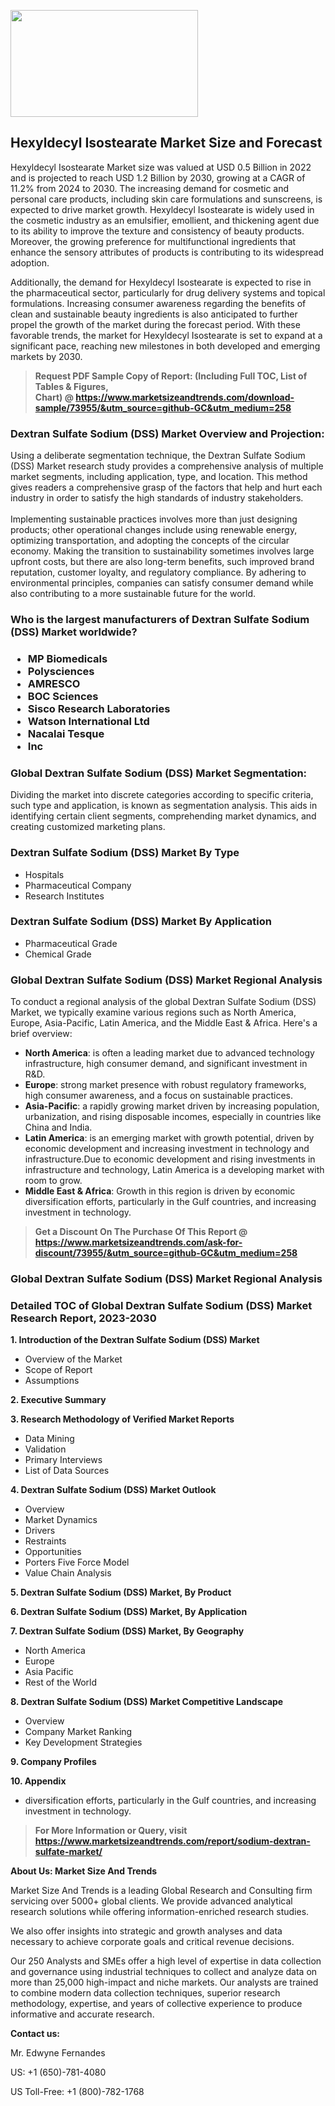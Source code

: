 <p><img class="alignnone size-medium wp-image-20088" src="https://ffe5etoiles.com/wp-content/uploads/2024/12/MST1-300x171.png" alt="" width="300" height="171" /></p><h2>Hexyldecyl Isostearate Market Size and Forecast</h2><p>Hexyldecyl Isostearate Market size was valued at USD 0.5 Billion in 2022 and is projected to reach USD 1.2 Billion by 2030, growing at a CAGR of 11.2% from 2024 to 2030. The increasing demand for cosmetic and personal care products, including skin care formulations and sunscreens, is expected to drive market growth. Hexyldecyl Isostearate is widely used in the cosmetic industry as an emulsifier, emollient, and thickening agent due to its ability to improve the texture and consistency of beauty products. Moreover, the growing preference for multifunctional ingredients that enhance the sensory attributes of products is contributing to its widespread adoption.</p><p>Additionally, the demand for Hexyldecyl Isostearate is expected to rise in the pharmaceutical sector, particularly for drug delivery systems and topical formulations. Increasing consumer awareness regarding the benefits of clean and sustainable beauty ingredients is also anticipated to further propel the growth of the market during the forecast period. With these favorable trends, the market for Hexyldecyl Isostearate is set to expand at a significant pace, reaching new milestones in both developed and emerging markets by 2030.</p></p><blockquote id="" class=""><strong>Request PDF Sample Copy of Report: (Including Full TOC, List of Tables &amp; Figures, Chart)&nbsp;@&nbsp;<strong><a href="https://www.marketsizeandtrends.com/download-sample/73955/&utm_source=github-GC&utm_medium=258" target="_blank">https://www.marketsizeandtrends.com/download-sample/73955/&utm_source=github-GC&utm_medium=258</a></strong></strong></blockquote><h3 id="" class="">Dextran Sulfate Sodium (DSS) Market&nbsp;Overview and Projection:</h3><p id="" class="">Using a deliberate segmentation technique, the Dextran Sulfate Sodium (DSS) Market research study provides a comprehensive analysis of multiple market segments, including application, type, and location. This method gives readers a comprehensive grasp of the factors that help and hurt each industry in order to satisfy the high standards of industry stakeholders. <br /> <br />Implementing sustainable practices involves more than just designing products; other operational changes include using renewable energy, optimizing transportation, and adopting the concepts of the circular economy. Making the transition to sustainability sometimes involves large upfront costs, but there are also long-term benefits, such improved brand reputation, customer loyalty, and regulatory compliance. By adhering to environmental principles, companies can satisfy consumer demand while also contributing to a more sustainable future for the world.</p><h3 id="" class="">Who is the largest manufacturers of&nbsp;Dextran Sulfate Sodium (DSS) Market worldwide?</h3><h3 class=""><p><ul><li>MP Biomedicals </li><li> Polysciences </li><li> AMRESCO </li><li> BOC Sciences </li><li> Sisco Research Laboratories </li><li> Watson International Ltd </li><li> Nacalai Tesque </li><li> Inc</li></ul></p></h3><h3 id="" class="">Global&nbsp;Dextran Sulfate Sodium (DSS) Market Segmentation:</h3><p id="" class="">Dividing the market into discrete categories according to specific criteria, such type and application, is known as segmentation analysis. This aids in identifying certain client segments, comprehending market dynamics, and creating customized marketing plans.</p><h3 id="" class="">Dextran Sulfate Sodium (DSS) Market&nbsp;By Type</h3><p><p><ul><li>Hospitals</li><li> Pharmaceutical Company</li><li> Research Institutes</p></li></ul></p></p><h3 id="" class="">Dextran Sulfate Sodium (DSS) Market&nbsp;By Application</h3><p class=""><p><ul><li>Pharmaceutical Grade</li><li> Chemical Grade</li></ul></p></p><h3 id="" class="">Global Dextran Sulfate Sodium (DSS) Market Regional Analysis</h3><p id="" class="">To conduct a regional analysis of the global Dextran Sulfate Sodium (DSS) Market, we typically examine various regions such as North America, Europe, Asia-Pacific, Latin America, and the Middle East &amp; Africa. Here's a brief overview:</p><ul><li><strong>North America</strong>: is often a leading market due to advanced technology infrastructure, high consumer demand, and significant investment in R&amp;D.</li><li><strong>Europe</strong>: strong market presence with robust regulatory frameworks, high consumer awareness, and a focus on sustainable practices.</li><li><strong>Asia-Pacific</strong>: a rapidly growing market driven by increasing population, urbanization, and rising disposable incomes, especially in countries like China and India.</li><li><strong>Latin America</strong>: is an emerging market with growth potential, driven by economic development and increasing investment in technology and infrastructure.Due to economic development and rising investments in infrastructure and technology, Latin America is a developing market with room to grow.</li><li><strong>Middle East &amp; Africa</strong>: Growth in this region is driven by economic diversification efforts, particularly in the Gulf countries, and increasing investment in technology.</li></ul><blockquote id="" class=""><strong>Get a Discount On The Purchase Of This Report @ <strong><a href="https://www.marketsizeandtrends.com/ask-for-discount/73955/&utm_source=github-GC&utm_medium=258" target="_blank">https://www.marketsizeandtrends.com/ask-for-discount/73955/&utm_source=github-GC&utm_medium=258</a></strong></strong></blockquote><h3 id="" class="">Global Dextran Sulfate Sodium (DSS) Market Regional Analysis</h3><h3 id="" class="">Detailed TOC of Global Dextran Sulfate Sodium (DSS) Market Research Report, 2023-2030</h3><p id="" class=""><strong>1. Introduction of the Dextran Sulfate Sodium (DSS) Market</strong></p><ul><li>Overview of the Market</li><li>Scope of Report</li><li>Assumptions</li></ul><p id="" class=""><strong>2. Executive Summary</strong></p><p id="" class=""><strong>3. Research Methodology of Verified Market Reports</strong></p><ul><li>Data Mining</li><li>Validation</li><li>Primary Interviews</li><li>List of Data Sources</li></ul><p id="" class=""><strong>4. Dextran Sulfate Sodium (DSS) Market Outlook</strong></p><ul><li>Overview</li><li>Market Dynamics</li><li>Drivers</li><li>Restraints</li><li>Opportunities</li><li>Porters Five Force Model</li><li>Value Chain Analysis</li></ul><p id="" class=""><strong>5. Dextran Sulfate Sodium (DSS) Market, By Product</strong></p><p id="" class=""><strong>6. Dextran Sulfate Sodium (DSS) Market, By Application</strong></p><p id="" class=""><strong>7. Dextran Sulfate Sodium (DSS) Market, By Geography</strong></p><ul><li>North America</li><li>Europe</li><li>Asia Pacific</li><li>Rest of the World</li></ul><p id="" class=""><strong>8. Dextran Sulfate Sodium (DSS) Market Competitive Landscape</strong></p><ul><li>Overview</li><li>Company Market Ranking</li><li>Key Development Strategies</li></ul><p id="" class=""><strong>9. Company Profiles</strong></p><p id="" class=""><strong>10. Appendix</strong></p><ul><li>diversification efforts, particularly in the Gulf countries, and increasing investment in technology.</li></ul><blockquote id="" class=""><strong>For More Information or Query, visit <strong><strong><a href="https://www.marketsizeandtrends.com/report/sodium-dextran-sulfate-market/" target="_blank">https://www.marketsizeandtrends.com/report/sodium-dextran-sulfate-market/</a></strong></strong></strong></blockquote><p id="" class=""><strong>About Us: Market Size And Trends</strong></p><p id="" class="">Market Size And Trends is a leading Global Research and Consulting firm servicing over 5000+ global clients. We provide advanced analytical research solutions while offering information-enriched research studies.</p><p id="" class="">We also offer insights into strategic and growth analyses and data necessary to achieve corporate goals and critical revenue decisions.</p><p id="" class="">Our 250 Analysts and SMEs offer a high level of expertise in data collection and governance using industrial techniques to collect and analyze data on more than 25,000 high-impact and niche markets. Our analysts are trained to combine modern data collection techniques, superior research methodology, expertise, and years of collective experience to produce informative and accurate research.</p><p id="" class=""><strong>Contact us:</strong></p><p id="" class="">Mr. Edwyne Fernandes</p><p id="" class="">US: +1 (650)-781-4080</p><p id="" class="">US Toll-Free: +1 (800)-782-1768</p>
